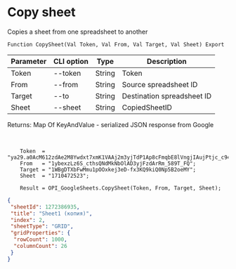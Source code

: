 ﻿---
sidebar_position: 3
---

# Copy sheet
 Copies a sheet from one spreadsheet to another



`Function CopySheet(Val Token, Val From, Val Target, Val Sheet) Export`

  | Parameter | CLI option | Type | Description |
  |-|-|-|-|
  | Token | --token | String | Token |
  | From | --from | String | Source spreadsheet ID |
  | Target | --to | String | Destination spreadsheet ID |
  | Sheet | --sheet | String | CopiedSheetID |

  
  Returns:  Map Of KeyAndValue - serialized JSON response from Google

<br/>




```bsl title="Code example"
    Token  = "ya29.a0AcM612zdAe2M8Ywdxt7xmK1VAAj2m3yjTdP1Ap8cFmqbE8lVngjIAujPtjc_c94MCuKNLfn7MSssBd6NfMXDQDrHMUv7Fgjp7cjuXk68n...";
    From   = "1ybexzLz6S_cthsQNdMkNbOlAD3yjFzdArRm_589T_FQ";
    Target = "1WBgDTXbFwMmu1pOOxkej3eD-fx3KQ9kiQ0Np5B2oeMY";
    Sheet  = "1710472523";

    Result = OPI_GoogleSheets.CopySheet(Token, From, Target, Sheet);
```
 



```json title="Result"
{
 "sheetId": 1272386935,
 "title": "Sheet1 (копия)",
 "index": 2,
 "sheetType": "GRID",
 "gridProperties": {
  "rowCount": 1000,
  "columnCount": 26
 }
}
```

